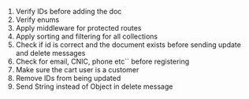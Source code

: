 1. Verify IDs before adding the doc
1. Verify enums
1. Apply middleware for protected routes
1. Apply sorting and filtering for all collections
1. Check if id is correct and the document exists before sending update and delete messages
1. Check for email, CNIC, phone etc`` before registering
1. Make sure the cart user is a customer
1. Remove IDs from being updated
1. Send String instead of Object in delete message
